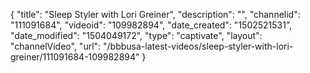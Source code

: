 {
    "title": "Sleep Styler with Lori Greiner",
    "description": "",
    "channelid": "111091684",
    "videoid": "109982894",
    "date_created": "1502521531",
    "date_modified": "1504049172",
    "type": "captivate",
    "layout": "channelVideo",
    "url": "\/bbbusa-latest-videos\/sleep-styler-with-lori-greiner\/111091684-109982894"
}